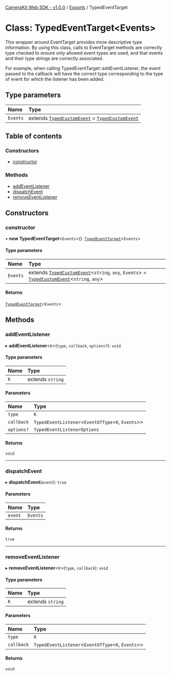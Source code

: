 [CameraKit Web SDK - v1.0.0](../README.md) / [Exports](../modules.md) / TypedEventTarget

# Class: TypedEventTarget\<Events\>

This wrapper around EventTarget provides more descriptive type information. By using this class, calls to EventTarget
methods are correctly type checked to ensure only allowed event types are used, and that events and their type
strings are correctly associated.

For example, when calling TypedEventTarget::addEventListener, the event passed to the callback will have the correct
type corresponding to the type of event for which the listener has been added.

## Type parameters

| Name | Type |
| :------ | :------ |
| `Events` | extends [`TypedCustomEvent`](TypedCustomEvent.md) = [`TypedCustomEvent`](TypedCustomEvent.md) |

## Table of contents

### Constructors

- [constructor](TypedEventTarget.md#constructor)

### Methods

- [addEventListener](TypedEventTarget.md#addeventlistener)
- [dispatchEvent](TypedEventTarget.md#dispatchevent)
- [removeEventListener](TypedEventTarget.md#removeeventlistener)

## Constructors

### constructor

• **new TypedEventTarget**\<`Events`\>(): [`TypedEventTarget`](TypedEventTarget.md)\<`Events`\>

#### Type parameters

| Name | Type |
| :------ | :------ |
| `Events` | extends [`TypedCustomEvent`](TypedCustomEvent.md)\<`string`, `any`, `Events`\> = [`TypedCustomEvent`](TypedCustomEvent.md)\<`string`, `any`\> |

#### Returns

[`TypedEventTarget`](TypedEventTarget.md)\<`Events`\>

## Methods

### addEventListener

▸ **addEventListener**\<`K`\>(`type`, `callback`, `options?`): `void`

#### Type parameters

| Name | Type |
| :------ | :------ |
| `K` | extends `string` |

#### Parameters

| Name | Type |
| :------ | :------ |
| `type` | `K` |
| `callback` | `TypedEventListener`\<`EventOfType`\<`K`, `Events`\>\> |
| `options?` | `TypedEventListenerOptions` |

#### Returns

`void`

___

### dispatchEvent

▸ **dispatchEvent**(`event`): ``true``

#### Parameters

| Name | Type |
| :------ | :------ |
| `event` | `Events` |

#### Returns

``true``

___

### removeEventListener

▸ **removeEventListener**\<`K`\>(`type`, `callback`): `void`

#### Type parameters

| Name | Type |
| :------ | :------ |
| `K` | extends `string` |

#### Parameters

| Name | Type |
| :------ | :------ |
| `type` | `K` |
| `callback` | `TypedEventListener`\<`EventOfType`\<`K`, `Events`\>\> |

#### Returns

`void`

